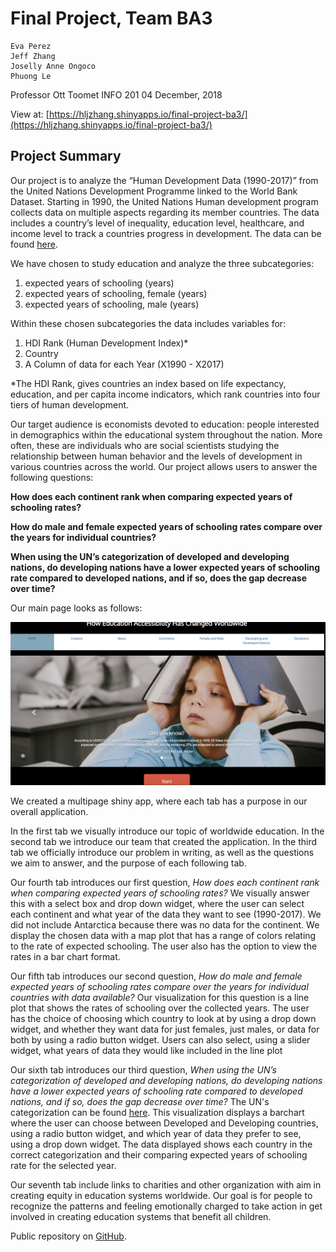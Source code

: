 # Final Project, Team BA3
	
	Eva Perez
	Jeff Zhang
	Joselly Anne Ongoco
	Phuong Le
	
	
Professor Ott Toomet
INFO 201
04 December, 2018

View at: [https://hljzhang.shinyapps.io/final-project-ba3/](https://hljzhang.shinyapps.io/final-project-ba3/)

## Project Summary
Our project is to analyze the “Human Development Data (1990-2017)” from the United Nations Development Programme linked to the World Bank Dataset. Starting in 1990, the United Nations Human development program collects data on multiple aspects regarding its member countries. The data includes a country’s level of inequality, education level, healthcare, and income level to track a countries progress in development.  The data can be found [here](http://hdr.undp.org/en/data). 

We have chosen to study education and analyze the three subcategories: 


1. expected years of schooling (years) 
2. expected years of schooling, female (years) 
3. expected years of schooling, male (years)


Within these chosen subcategories the data includes variables for:


1. HDI Rank (Human Development Index)*
2. Country
3. A Column of data for each Year (X1990 - X2017)


*The HDI Rank, gives countries an index based on life expectancy, education, and per capita income indicators, which rank countries into four tiers of human development.


Our target audience is economists devoted to education: people interested in demographics within the educational system throughout the nation. More often, these are individuals who are social scientists studying the relationship between human behavior and the levels of development in various countries across the world. Our project allows users to answer the following questions:

**How does each continent rank when comparing expected years of schooling rates?**

**How do male and female expected years of schooling rates compare over the years for individual countries?**

**When using the UN’s categorization of developed and developing nations, do developing nations have a lower expected years of schooling rate compared to developed nations, and if so, does the gap decrease over time?**


Our main page looks as follows:


![Main Screen](mainpage2.png)


We created a multipage shiny app, where each tab has a purpose in our overall application.


In the first tab we visually introduce our topic of worldwide education. In the second tab we introduce our team that created the application. In the third tab we officially introduce our problem in writing, as well as the questions we aim to answer, and the purpose of each following tab. 


Our fourth tab introduces our first question, _How does each continent rank when comparing expected years of schooling rates?_ We visually answer this with a select box and drop down widget, where the user can select each continent and what year of the data they want to see (1990-2017). We did not include Antarctica because there was no data for the continent. We display the chosen data with a map plot that has a range of colors relating to the rate of expected schooling. The user also has the option to view the rates in a bar chart format.


Our fifth tab introduces our second question, _How do male and female expected years of schooling rates compare over the years for individual countries with data available?_ Our visualization for this question is a line plot that shows the rates of schooling over the collected years. The user has the choice of choosing which country to look at by using a drop down widget, and whether they want data for just females, just males, or data for both by using a radio button widget. Users can also select, using a slider widget, what years of data they would like included in the line plot


Our sixth tab introduces our third question, _When using the UN’s categorization of developed and developing nations, do developing nations have a lower expected years of schooling rate compared to developed nations, and if so, does the gap decrease over time?_ The UN's categorization can be found [here](https://unstats.un.org/unsd/methodology/m49/). This visualization displays a barchart where the user can choose between Developed and Developing countries, using a radio button widget, and which year of data they prefer to see, using a drop down widget. The data displayed shows each country in the correct categorization and their comparing expected years of schooling rate for the selected year.


Our seventh tab include links to charities and other organization with aim in creating equity in education systems worldwide. Our goal is for people to recognize the patterns and feeling emotionally charged to take action in get involved in creating education systems that benefit all children.

Public repository on [GitHub](https://github.com/evagj/final-project-ba3).
